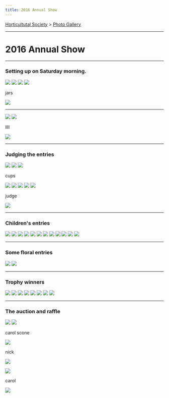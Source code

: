 ```yaml
---
title: 2016 Annual Show
---
```



[Horticultutal Society](/horticultural-society) > [Photo Gallery](/horticultural-society/PhotoGallery)

----

# 2016 Annual Show


----

### Setting up on Saturday morning.

![](https://lh3.googleusercontent.com/pw/ACtC-3eYqThnrRWTJ_PwzsJRz2YeYFr6yGwAHyNAO0jUI11wfSGiG6qWTvDfwUSn_bxOUrO00FUD2OGwJ6I44otL2J6znG6jlN1dE3Br9n8YmcpcvlExC3FQLYwQ7u8iV5B9dJXZbGDaCcJOzPmEqFQJUNE6=w800-h436-no?authuser=0)
![](https://lh3.googleusercontent.com/pw/ACtC-3cBnPdbnEDfPGG_FA460ROgQgkDvMdcDSEVUAoA1d2iEE6h-WteCVA8dH-FEbpVRZ5qmJ7-Zlgu6lAg87jLD7x_KlO7NboqeTtQkkHYrjHDcsaaZCFRANLXc4Zs3GYZUP4Gm3SF7cJ-kq5ae-pkcBLf=w770-h433-no?authuser=0)
![](https://lh3.googleusercontent.com/pw/ACtC-3d2RT6syQ2IjpxtrgLB4T1y64CYtpyTVCZ6N9nkRS-SX_HHpwWsiwz7fAfGnaT_7WPhC1O2uM1o9eOWCjpKM7faFmXtPtaWLlmhGCGwFLd8TBUvyE59KivXVaq7kwxZ7zlao8H9cyUJfO3V8L2lxiYJ=w657-h500-no?authuser=0)
![](https://lh3.googleusercontent.com/pw/ACtC-3eVg2PursQhBAxTAcdu9ZMEMqmcRxCUIV6DilI4mjxu1-uRJ-BwKH5yMqTJXqdP6LEtfsRLE1X7SifEsGYeliH8PGF9RzJctSH9Be7n1EwqYzzotsXA2qXE7KCqeC63PaCNKuU6IN79DHszejesgAaP=w599-h462-no?authuser=0)


jars

![](https://lh3.googleusercontent.com/pw/ACtC-3fsbMz8lL6JTpkxyR8chzRPoScECiOQGpDveKIfGV1M060lTTqpiQqHHSjABxYPaahPpoKZMqMnFIVv5QED8PiC7PbcVjONQT45G7z2QY1gw-txkprcA2QO6fG8OLvS7tH9cELCtLGCEzoSUhjhiEjW=w668-h361-no?authuser=0)

---
![](https://lh3.googleusercontent.com/pw/ACtC-3f5No9Wzdd4IhmYZAd5wihJd9mOZLgQy6oFncbimeb0Bau_07CgQEIsIkcM3KZiVBQx9yT2tXulcXAGV0puvyzCWpZNWzkMA55h3S_NdE6YrxCkcDESQ_Xb756l-Zp5a5vGcieklkY20QBpYdDp4tTd=w703-h373-no?authuser=0)
![](https://lh3.googleusercontent.com/pw/ACtC-3eyPUXo936zcVXIDfL2KalScpSu11xUwRLu8d1hkMGg4GPqGCm-lsO_YdEx9rY1evdnkRe2VPB9dXtsI23kgvzxdm0TOrmTdM4rVKe0854Gw6BHvr0zMmlsxeFhFuM0Z_UZfoVv66rBUmqUGKIbjnsV=w639-h302-no?authuser=0)

llll

![](https://lh3.googleusercontent.com/pw/ACtC-3d2qiAJ4dB2hjeLhplFINj9dbHPuvAFbpx9lP0dSbEviLGvm3JsIiUQDp5cEh8thgFQKb30sSKYW2iHhRvlV2Ug8gfEi5HZDIYRKDm5jHsQfir4eso4uVW9ek9fT4YUugt08LuDnroodctfCkGH79mZ=w567-h479-no?authuser=0)

-----

### Judging the entries

![](https://lh3.googleusercontent.com/pw/ACtC-3cEIRAxH-WC_uJ-3Wv0s9pNHVp8ZNhqOBgSaco52jSAMHA9nfm2RFWHkn9IV_r1wFx1q4brz4tJ6_vDioOXD7MMjY6yDNYBEDw_F85Ao1rOi3kdMst9vyA4TnYTjlPgD90LwH1VezC36ZlILCXIoaDN=w701-h379-no?authuser=0)
![](https://lh3.googleusercontent.com/pw/ACtC-3fzjF4zJ-gz_ZN3ngGpAbAjDXyPG6cbsTpbao8RknlcWML7X0aDsMzHQ5taR0DY8e3py5pAes1ldjaytVS1uB7N7BUiVv-V0M25RI4PgPWj8wwTt9dxgTKPsqn0lvR38ds32CaIiYGvyP-nTSUYkmLg=w649-h464-no?authuser=0)
![](https://lh3.googleusercontent.com/pw/ACtC-3cgbHOSbdIW248adK5G0GBoQMA2dTOtuF5jBwnUbR81HFNd3T80QwMGhKtacYwz3uC_YoABv10pLpVNbKwaKseUJVQ-4jMSJYXbaAMmFHMKuVCqlj6apGKTECjrxrlvpeCmK9CIDWfXyIO3pCqQxNmU=w446-h258-no?authuser=0)

cups

![](https://lh3.googleusercontent.com/pw/ACtC-3evbpUDtBkC4HCWfaKpbYpIyWyQvF8ka9z1gdmQMBm0keexreYoVlwprUCrIzwOvzn2TosW7iC8l8SFVFXyJd23bstKwi3shRXcYNjwMwOC25eWdQmdcA2TVMCXWfNhCXsw4tGc75RLv2FHcXN0l2Y_=w612-h332-no?authuser=0)
![](https://lh3.googleusercontent.com/pw/ACtC-3dxXNNZ26cxsvuRdAaBRoHgSL405KS3I13RM0AwR5py4NpAOIrjNcfyGsqle_I6HxYwJKq4-6GECM-bshuuf2E0AYb1ajOsH3jMYcxisV7M7C3y3PphGDrTv5wcnoxsrsgcRDsPOtjuDWEOMs6C4bU7=w618-h471-no?authuser=0)
![](https://lh3.googleusercontent.com/pw/ACtC-3cGIQWvEntCZGSaJ7HL0_Hg7fQLz4y6___f4msXXtfvyCi8TiyTdqpDBsJF6pWJqL5fDTrTINw3uofln4FUO0n-SAw8TFcQnDm0N7sca0KQvaYxymEOCjzMniznrV8SGXx0jkEKEH_sfMjX3U40qeoU=w737-h499-no?authuser=0)
![](https://lh3.googleusercontent.com/pw/ACtC-3dz8pnWrAFDVMATPHMimcPOfPBWCnX5bCWbx8UmIxqGTIf-3vFkO7tfliHMFtAcNrHs7ibdqrYYdVciIIawBl8LIyKWyjm-3VTgf4dbrIOLfLKmF914wdHoR3LiinyFTp0lvDGDiSBsQILQrjB2mMAI=w757-h473-no?authuser=0)
![](https://lh3.googleusercontent.com/pw/ACtC-3ezopmiCSzybfGZUuU1Uv6lggFb_IdpV6B8g0h5galC1Rr9Yst041lvw3uIhL8T0dnS5AcOMW0qdrgN3hubsoyWch9_0-9BhOas4htGeLKwgkpvFAbk2QPlW97xV9gRJ_OQbjs1W-7jY040-GoYQJJQ=w392-h385-no?authuser=0)


judge

![](https://lh3.googleusercontent.com/pw/ACtC-3c-_VTcPvEzOm4lR_OJbhGIX6v4_o321Nf7PwTWCkhfHd5NUV4_b3dbn6ChWNFgoEcqBvxP5C6L_4SgFEmNn3lG0M2ZRFEd3AOin0iUamvl4-xa7g9JZpwMtzQef16NZxUjfycu97r2QpmbZU2_9tZQ=w592-h365-no?authuser=0)


----

### Children's entries 

![](https://lh3.googleusercontent.com/pw/ACtC-3enRnk3c7fbGoEpZ36QbPql5_pWdpsr9R1dsilMupXlQ1wpX-1XaFiBIqOAN1C-3Tvs_Q7TW5AFOMFE_OFtfX25e9z_1lU48y59Kfusw0xVAkzDEG0g2h9Wlv4Qd6ApRBuBKszLGyPIojxBU3H5K23X=w645-h418-no?authuser=0)
![](https://lh3.googleusercontent.com/pw/ACtC-3ec7VzISzRBshAvbha40kn7IiZJHRykp-ILoogRwJxeza6MkXLhqihh4aY-nz3mFZm98l6PFbIAFFS8VnQd6MzbmOAHQkVvDhB_kv6cd5-_qrKwZtz8RgUXy4NbgY1Y0gs6xtUkj2eUM-r2NXRhjZbw=w624-h357-no?authuser=0)
![](https://lh3.googleusercontent.com/pw/ACtC-3dpQcbH4d0sF1GOR2ONJqFKNwyXyurSNwHFE23CaGC43kOIXBjOVLg0My1ZJAM-0MWjFpyERNXTGw3GTJnut0VTilre8rfJBzAh7AzLdKo__3KWgjFRXAEGBGEBb-qIyYyjJ0UWmtXRLdtJh9MEcP3M=w377-h513-no?authuser=0)
![](https://lh3.googleusercontent.com/pw/ACtC-3e8r81mVHKEBURgJynuoZJ1tFHnlxfpL7VDjVD_4Yseq8fEJQc3IlQdaw87nukwWVl62saAUVsktgU1O2q7vMmyf8TToq8R5_VKzsyqk-TPMhOvSAVUTVUtkt44XhIKh2bJ6X_X4cJaw4BtUj0I26y3=w428-h409-no?authuser=0)
![](https://lh3.googleusercontent.com/pw/ACtC-3fm4bOjD6oQZn1oDnuoZNE4-zd3oOUf-x1wKLxwx8Za2TynJ5YiBkGUswfC6a8iVHRlYypJhQGhD08OMAGrhA06NFuolp6BeIhen8T4q6pl7iTZX9M_exREpozXMmb0lEKr0FAsuKGk5d7lUKg_xivm=w466-h322-no?authuser=0)
![](https://lh3.googleusercontent.com/pw/ACtC-3f1hhLGW8YXMODsXt_x7tg99VemzeDruWMXLp1qr-aNBLFtGIUaFo0V62R3ZtKAEva7RSjwPBDvk0i4H56XezTOW8v4hA0n9AznswAJQ72Wl2rdOvjWE7kkWvhDtb6aYYe-noobRPoQaLKO9TVF1E2y=w419-h223-no?authuser=0)
![](https://lh3.googleusercontent.com/pw/ACtC-3fec9EaFXhdjFH7l0LvgsCHZ8YBtRsDFGkfvseEYRyhXgqMRWdF3avXTP3Pb1LCNyPq8beBB1b3_wAyB6t9qO-poDBCLBKmz2Y4qNziVjbAyR-PMDRtCIsvynR-Rx5ZgTdsp3wq9I6m_pkRdaqvAon0=w583-h418-no?authuser=0)
![](https://lh3.googleusercontent.com/pw/ACtC-3d5Nv8s78Yxv6F5ztijZe9EGMcxeVraN8fXER4hqgRUyUbZOHXTr7dlv_WBIgeNxHirGLDWtapVsa2Xs8igU5PgasnQg9suFBN2vy074STB9KGrRib4NkWHlXhzeztfnD5o2J9ycOsKJgl-GgkFLpGZ=w366-h353-no?authuser=0)
![](https://lh3.googleusercontent.com/pw/ACtC-3dffDpj2mMvlPzE2e11qKaIxaZWUYOZpQ0UTR3kBJPnK_O0B8x6nsugWN0LIjbRg6uwj4MQCAKwi3QSszEept43RACVVrDvcpHbSNh7T5Clo5aOZm9go2Qc_yOdOMwRjLEZPOySqRD7gIcdkrGrn-D3=w511-h299-no?authuser=0)
![](https://lh3.googleusercontent.com/pw/ACtC-3fVNcYz3sCEQs35X27D5MBYUz4x3zVxgyoxBtoQk4IJLXqdX84qULlmaMwyfhNOomcrkSMqDZOCTF3UORn6Gj7DVHRkK7YnLVE-Gql986m-t92ue-hNf5L5wpz7NvnfY4H9VIa9fsJIjuk4xzgebPxz=w782-h309-no?authuser=0)
![](https://lh3.googleusercontent.com/pw/ACtC-3fUKRso2Izh5AJU0blhAFIQsVEqigYfUww0H5Qi0va8B_ds-PqmZlyhVtNQDwEEZmmFSf3fORbRmi0ZGTAYWKxlETisdm7Pr4WsMxxrBOz2WKUK_mMRFSReBw3umMtFx8SH1kcetOmqpNmkH44cMN6t=w501-h324-no?authuser=0)
![](https://lh3.googleusercontent.com/pw/ACtC-3f99FVfyqpldtLCHDHucqxUo9JU52LYcyGDgiD1MMnoffzeDS6n2uLiNWPg8JYosFFWU89ucqb-QCY-sZddBG88F81cJqrEMmCaDJOg3sZ-95Br0aenkIKN-nkBGDWKHyTmpJ3qtx-iwhxf3ZXhQrM6=w223-h302-no?authuser=0)

----


### Some floral entries

![](https://lh3.googleusercontent.com/pw/ACtC-3fj9t0AoH6RPc-NXRIvsEucWTCHHgVa-vhbyTlXsC6934DRnMF06FhchUzuhTn3zG03JAC7872pHGK1xqyqQSqNpsZF8ZK-4qulQeyWVfZVTJy7kigY0y2oyn1BO3tD1DNYYJqpL52v8RVlQ0k_dOFq=w438-h383-no?authuser=0)
![](https://lh3.googleusercontent.com/pw/ACtC-3ftOJO-ttTP7VlOl6UQ0LkydbBiRBOi-4a7sSYrO7IZ4bDUfDFsutMjKV10wZzcgaw4V3nSQzL-NR-Z18dvaIic3Y_nQ8ftXiVz_OgCZWvEcnospADGDlZMzGQl_KrS8PouzOjiDXlHT19sZpLEU481=w316-h291-no?authuser=0)



----

### Trophy winners 

![](https://lh3.googleusercontent.com/pw/ACtC-3ftwjb7NeHbuc5zKc2MXSGyiIxirULUmH1-fzopPS8srwCoX62Snp0QK9bHNBoeNkHh-uTRCennr4cFtOJXcimmF6biH-7bA1GjKe7BLraCeiPD1ZIZgjsEbLfp8mKTaUTze0RDzfbAk7uIT5t9hlav=w200-h283-no?authuser=0)
![](https://lh3.googleusercontent.com/pw/ACtC-3f6Rf09DupUP6tBJqP7gMlog1_Z-HEwHPMGmM1myxxFGT0sKXN0FkzT-xc75z2HqUvxQnp0706_Sihw-dYLVQsYmDfxIaW7-YCVNc1gLCf6ruowkYYucKUifTDWX1ViWD8iR3TiCy4xJeYiR_oOmJLD=w127-h199-no?authuser=0)
![](https://lh3.googleusercontent.com/pw/ACtC-3dAtivUsdHKTPNjGIww_5XI3ctgzBaJ7qfzZ8KgKG7szCkimHejAsDz7zJVC_8A6LgrLqT0WX0hgIyiSj73R_Zs1dYi12y8Sn_qxvgoyjtBJzIXREODwcwDix2Y1aBeFxnyKx-KfaV41rsbrVvmrDld=w414-h362-no?authuser=0)
![](https://lh3.googleusercontent.com/pw/ACtC-3dGFlwPbvhmLa016Dt8vn4hjretvRy2Q8ZJ8npJR_QZgAdLqkp5LiaMQXJHO9YOPpu3NLaAdZ78FVndhByNKHpl0jPPKLs9zjr0830WLhUyEvvAMvdGtaSpHdrE0P_LvkpmRnIJsH_0DZz0FI6oVlTr=w241-h291-no?authuser=0)
![](https://lh3.googleusercontent.com/pw/ACtC-3dystnKWDi2kjZcthpybkMubPOsYsIRy4zrec-1Pfx4XxJOQZuRHRKeARyLYXINYelmsZfMQWTaZ0dAMkOA6sg-yirDqzmFTf7lg_Dzjrt4u7zmosXscSxCZsIOgOjXduL07s9Yi1JSXrTV_0tFvLvP=w473-h373-no?authuser=0)
![](https://lh3.googleusercontent.com/pw/ACtC-3dmCcvffgF26dQfxiY20WfSgS6kXZnVnY6Sdn6secy_upChJV3InLOypgTwAJurdAP2rJ6ew_NWN-PAl8DgQNE59OzcSA8qLXgQLcDZCVPK1e5KJqjQSfAx_3PqfTf0Gw5ZYbR-KsolpCbi-9guKCNV=w413-h385-no?authuser=0)
![](https://lh3.googleusercontent.com/pw/ACtC-3eIHG7w6uy8Ynuz8BTciSjiL7yRyU4RmrayXacl2AQD2e2m5PjEcDvtwHa8eGGRQNbJPw9YVIqlG-TqYSpMic7VU65McR7W8AWcaBNZaCbgqCcdfJUL0mrszU4-SLS_sMtkhdQ0YI3zKjSWsQ3HHQq9=w488-h461-no?authuser=0)
![](https://lh3.googleusercontent.com/pw/ACtC-3f8aV0YLdDl09eIDMBx5oepOGFVfUSs8fxNCnq-BnhoTb74ggsbSxggDctfx7vIY-_1deU00eMbgi-y7qRvqN_Z24YtsiJSxM-AbEzyOsXoEFaGD2Jn3QvO7iXMQHY6RRpt1ZVm8oCRSdaRM77vncMW=w641-h509-no?authuser=0)


----

### The auction and raffle

![](https://lh3.googleusercontent.com/pw/ACtC-3c5iJYuXBP70L7wZhVmwPewMUxiCkE1o1vVmRhPyQdHXXqUSsmAmesZ1DFtyaXjKcQfpAdh_zJTBj7EPlnzk06XG6Mfp_77XgmHm8iQ8NC7yS7WZgI7kHqU0q72eV42W6j8GYjhCg69zZcBrLmp_vwZ=w654-h445-no?authuser=0)
![](https://lh3.googleusercontent.com/pw/ACtC-3e-oLEV6LuiRPenBRajnrdGkXHAw86tn5Km0sGnbD1JgnuxPwqSxXGZC8DS_n8DmyxXsVsbzSDNaXsDuHRcbw5knPVEg1oYLbvL2NTi8qNjTTUmLocGu265DHlNRBlRygIrqmKoqh6fyDMOaggDLZ9n=w303-h319-no?authuser=0)



carol scone

![](https://lh3.googleusercontent.com/pw/ACtC-3fZ99wdlLf0vjvSq-Ifq3tPp5l7kSl576ox2EdQTUq-FF_r6NkMO1GKcf1YNI2CauYqZZR_LU0wf9oUcJr_3ok5Oc8ge1Hiegm-DtEEt9hNxQzh5lO3L4Xf8LMgBKSOdU1zk1PIteh3c_dxlVKQ8ba_=w292-h528-no?authuser=0)

nick

![](https://lh3.googleusercontent.com/pw/ACtC-3fkOzOl-hgalB2_W8PTKHeq28g1NKlZhmFrkUy-LC3a5Jend2NfRXblGGzSOLMKB6i1GZTqdzab8vMC-FEzgrjBIqHVNks67iBSuouKoM2WIt_rXQLBE_8CdAs6sqcKlOrnfM1p0vhCof_qeSMlS41C=w725-h418-no?authuser=0)


![](https://lh3.googleusercontent.com/pw/ACtC-3evLs89EWP6MiMJFdv5m8wxpXD-joyOsusf2WJH26lDndklKojY9E_J4Jie-gDL_k75W86qLFXGJA55LoyaDaN0KoX8w0rzFgBvM9SDbjUPZnATGasZSkYxd8wufgWKoigTbulD9ZJE1Cwg3Fz4ZAJM=w175-h234-no?authuser=0)


carol

![](https://lh3.googleusercontent.com/pw/ACtC-3e1LNu9UiNCeXHSfSuZHSYp8fyIcKckHFxWVOVRslxfqfTJINFtqJVP9zbwtzgViuBZD9gtLvVGnrMidruoR-tZ11ykoMswV3tFrzPnEGV9dQTKCYiZczeBZRwMjxguunGw0mCFXhLOjMJDrHy2YQgM=w352-h494-no?authuser=0)
